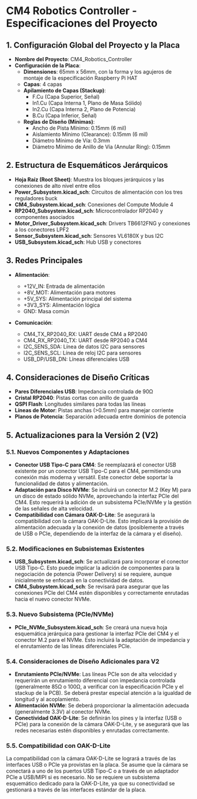 # CM4 Robotics Controller - Especificaciones del Proyecto

## 1. Configuración Global del Proyecto y la Placa
* **Nombre del Proyecto**: CM4_Robotics_Controller
* **Configuración de la Placa**:
  * **Dimensiones**: 65mm x 56mm, con la forma y los agujeros de montaje de la especificación Raspberry Pi HAT
  * **Capas**: 4 capas
  * **Apilamiento de Capas (Stackup)**:
    * F.Cu (Capa Superior, Señal)
    * In1.Cu (Capa Interna 1, Plano de Masa Sólido)
    * In2.Cu (Capa Interna 2, Plano de Potencia)
    * B.Cu (Capa Inferior, Señal)
  * **Reglas de Diseño (Mínimas)**:
    * Ancho de Pista Mínimo: 0.15mm (6 mil)
    * Aislamiento Mínimo (Clearance): 0.15mm (6 mil)
    * Diámetro Mínimo de Vía: 0.3mm
    * Diámetro Mínimo de Anillo de Vía (Annular Ring): 0.15mm

## 2. Estructura de Esquemáticos Jerárquicos
* **Hoja Raíz (Root Sheet)**: Muestra los bloques jerárquicos y las conexiones de alto nivel entre ellos
* **Power_Subsystem.kicad_sch**: Circuitos de alimentación con los tres reguladores buck
* **CM4_Subsystem.kicad_sch**: Conexiones del Compute Module 4
* **RP2040_Subsystem.kicad_sch**: Microcontrolador RP2040 y componentes asociados
* **Motor_Driver_Subsystem.kicad_sch**: Drivers TB6612FNG y conexiones a los conectores LPF2
* **Sensor_Subsystem.kicad_sch**: Sensores VL6180X y bus I2C
* **USB_Subsystem.kicad_sch**: Hub USB y conectores

## 3. Redes Principales
* **Alimentación**:
  * +12V_IN: Entrada de alimentación
  * +8V_MOT: Alimentación para motores
  * +5V_SYS: Alimentación principal del sistema
  * +3V3_SYS: Alimentación lógica
  * GND: Masa común

* **Comunicación**:
  * CM4_TX_RP2040_RX: UART desde CM4 a RP2040
  * CM4_RX_RP2040_TX: UART desde RP2040 a CM4
  * I2C_SENS_SDA: Línea de datos I2C para sensores
  * I2C_SENS_SCL: Línea de reloj I2C para sensores
  * USB_DP/USB_DN: Líneas diferenciales USB

## 4. Consideraciones de Diseño Críticas
* **Pares Diferenciales USB**: Impedancia controlada de 90Ω
* **Cristal RP2040**: Pistas cortas con anillo de guarda
* **QSPI Flash**: Longitudes similares para todas las líneas
* **Líneas de Motor**: Pistas anchas (>0.5mm) para manejar corriente
* **Planos de Potencia**: Separación adecuada entre dominios de potencia



## 5. Actualizaciones para la Versión 2 (V2)

### 5.1. Nuevos Componentes y Adaptaciones

*   **Conector USB Tipo-C para CM4**: Se reemplazará el conector USB existente por un conector USB Tipo-C para el CM4, permitiendo una conexión más moderna y versátil. Este conector debe soportar la funcionalidad de datos y alimentación.
*   **Adaptación para Disco NVMe**: Se incluirá un conector M.2 (Key M) para un disco de estado sólido NVMe, aprovechando la interfaz PCIe del CM4. Esto requerirá la adición de un subsistema PCIe/NVMe y la gestión de las señales de alta velocidad.
*   **Compatibilidad con Cámara OAK-D-Lite**: Se asegurará la compatibilidad con la cámara OAK-D-Lite. Esto implicará la provisión de alimentación adecuada y la conexión de datos (posiblemente a través de USB o PCIe, dependiendo de la interfaz de la cámara y el diseño).

### 5.2. Modificaciones en Subsistemas Existentes

*   **USB_Subsystem.kicad_sch**: Se actualizará para incorporar el conector USB Tipo-C. Esto puede implicar la adición de componentes para la negociación de potencia (Power Delivery) si se requiere, aunque inicialmente se enfocará en la conectividad de datos.
*   **CM4_Subsystem.kicad_sch**: Se revisará para asegurar que las conexiones PCIe del CM4 estén disponibles y correctamente enrutadas hacia el nuevo conector NVMe.

### 5.3. Nuevo Subsistema (PCIe/NVMe)

*   **PCIe_NVMe_Subsystem.kicad_sch**: Se creará una nueva hoja esquemática jerárquica para gestionar la interfaz PCIe del CM4 y el conector M.2 para el NVMe. Esto incluirá la adaptación de impedancia y el enrutamiento de las líneas diferenciales PCIe.

### 5.4. Consideraciones de Diseño Adicionales para V2

*   **Enrutamiento PCIe/NVMe**: Las líneas PCIe son de alta velocidad y requerirán un enrutamiento diferencial con impedancia controlada (generalmente 85Ω o 100Ω, a verificar con la especificación PCIe y el stackup de la PCB). Se deberá prestar especial atención a la igualdad de longitud y al acoplamiento.
*   **Alimentación NVMe**: Se deberá proporcionar la alimentación adecuada (generalmente 3.3V) al conector NVMe.
*   **Conectividad OAK-D-Lite**: Se definirán los pines y la interfaz (USB o PCIe) para la conexión de la cámara OAK-D-Lite, y se asegurará que las redes necesarias estén disponibles y enrutadas correctamente.



### 5.5. Compatibilidad con OAK-D-Lite

La compatibilidad con la cámara OAK-D-Lite se logrará a través de las interfaces USB o PCIe ya provistas en la placa. Se asume que la cámara se conectará a uno de los puertos USB Tipo-C o a través de un adaptador PCIe a USB/MIPI si es necesario. No se requiere un subsistema esquemático dedicado para la OAK-D-Lite, ya que su conectividad se gestionará a través de las interfaces estándar de la placa.


